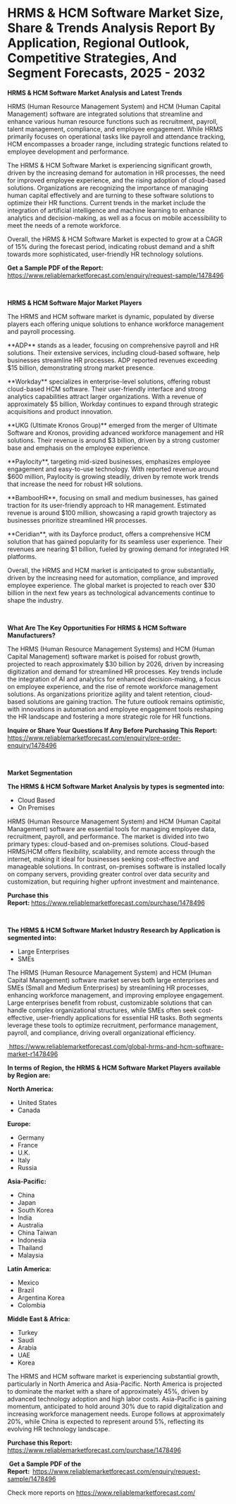 <p><h1>HRMS & HCM Software Market Size, Share & Trends Analysis Report By Application, Regional Outlook, Competitive Strategies, And Segment Forecasts, 2025 - 2032</h1></p><p><strong>HRMS & HCM Software Market Analysis and Latest Trends</strong></p>
<p><p>HRMS (Human Resource Management System) and HCM (Human Capital Management) software are integrated solutions that streamline and enhance various human resource functions such as recruitment, payroll, talent management, compliance, and employee engagement. While HRMS primarily focuses on operational tasks like payroll and attendance tracking, HCM encompasses a broader range, including strategic functions related to employee development and performance.</p><p>The HRMS & HCM Software Market is experiencing significant growth, driven by the increasing demand for automation in HR processes, the need for improved employee experience, and the rising adoption of cloud-based solutions. Organizations are recognizing the importance of managing human capital effectively and are turning to these software solutions to optimize their HR functions. Current trends in the market include the integration of artificial intelligence and machine learning to enhance analytics and decision-making, as well as a focus on mobile accessibility to meet the needs of a remote workforce.</p><p>Overall, the HRMS & HCM Software Market is expected to grow at a CAGR of 15% during the forecast period, indicating robust demand and a shift towards more sophisticated, user-friendly HR technology solutions.</p></p>
<p><strong>Get a Sample PDF of the Report:&nbsp;</strong> <a href="https://www.reliablemarketforecast.com/enquiry/request-sample/1478496?utm_campaign=2292&utm_medium=2&utm_source=Github&utm_content=ia&utm_term=23032025&utm_id=hrms-hcm-software">https://www.reliablemarketforecast.com/enquiry/request-sample/1478496</a></p>
<p>&nbsp;</p>
<p><strong>HRMS & HCM Software Major Market Players</strong></p>
<p><p>The HRMS and HCM software market is dynamic, populated by diverse players each offering unique solutions to enhance workforce management and payroll processing. </p><p>**ADP** stands as a leader, focusing on comprehensive payroll and HR solutions. Their extensive services, including cloud-based software, help businesses streamline HR processes. ADP reported revenues exceeding $15 billion, demonstrating strong market presence.</p><p>**Workday** specializes in enterprise-level solutions, offering robust cloud-based HCM software. Their user-friendly interface and strong analytics capabilities attract larger organizations. With a revenue of approximately $5 billion, Workday continues to expand through strategic acquisitions and product innovation.</p><p>**UKG (Ultimate Kronos Group)** emerged from the merger of Ultimate Software and Kronos, providing advanced workforce management and HR solutions. Their revenue is around $3 billion, driven by a strong customer base and emphasis on the employee experience.</p><p>**Paylocity**, targeting mid-sized businesses, emphasizes employee engagement and easy-to-use technology. With reported revenue around $600 million, Paylocity is growing steadily, driven by remote work trends that increase the need for robust HR solutions.</p><p>**BambooHR**, focusing on small and medium businesses, has gained traction for its user-friendly approach to HR management. Estimated revenue is around $100 million, showcasing a rapid growth trajectory as businesses prioritize streamlined HR processes.</p><p>**Ceridian**, with its Dayforce product, offers a comprehensive HCM solution that has gained popularity for its seamless user experience. Their revenues are nearing $1 billion, fueled by growing demand for integrated HR platforms.</p><p>Overall, the HRMS and HCM market is anticipated to grow substantially, driven by the increasing need for automation, compliance, and improved employee experience. The global market is projected to reach over $30 billion in the next few years as technological advancements continue to shape the industry.</p></p>
<p>&nbsp;</p>
<p><strong>What Are The Key Opportunities For HRMS & HCM Software Manufacturers?</strong></p>
<p><p>The HRMS (Human Resource Management Systems) and HCM (Human Capital Management) software market is poised for robust growth, projected to reach approximately $30 billion by 2026, driven by increasing digitization and demand for streamlined HR processes. Key trends include the integration of AI and analytics for enhanced decision-making, a focus on employee experience, and the rise of remote workforce management solutions. As organizations prioritize agility and talent retention, cloud-based solutions are gaining traction. The future outlook remains optimistic, with innovations in automation and employee engagement tools reshaping the HR landscape and fostering a more strategic role for HR functions.</p></p>
<p><strong>Inquire or Share Your Questions If Any Before Purchasing This Report:</strong> <a href="https://www.reliablemarketforecast.com/enquiry/pre-order-enquiry/1478496?utm_campaign=2292&utm_medium=2&utm_source=Github&utm_content=ia&utm_term=23032025&utm_id=hrms-hcm-software">https://www.reliablemarketforecast.com/enquiry/pre-order-enquiry/1478496</a></p>
<p>&nbsp;</p>
<p><strong>Market Segmentation</strong></p>
<p><strong>The HRMS & HCM Software Market Analysis by types is segmented into:</strong></p>
<p><ul><li>Cloud Based</li><li>On Premises</li></ul></p>
<p><p>HRMS (Human Resource Management System) and HCM (Human Capital Management) software are essential tools for managing employee data, recruitment, payroll, and performance. The market is divided into two primary types: cloud-based and on-premises solutions. Cloud-based HRMS/HCM offers flexibility, scalability, and remote access through the internet, making it ideal for businesses seeking cost-effective and manageable solutions. In contrast, on-premises software is installed locally on company servers, providing greater control over data security and customization, but requiring higher upfront investment and maintenance.</p></p>
<p><strong>Purchase this Report:&nbsp;</strong><a href="https://www.reliablemarketforecast.com/purchase/1478496?utm_campaign=2292&utm_medium=2&utm_source=Github&utm_content=ia&utm_term=23032025&utm_id=hrms-hcm-software">https://www.reliablemarketforecast.com/purchase/1478496</a></p>
<p>&nbsp;</p>
<p><strong>The HRMS & HCM Software Market Industry Research by Application is segmented into:</strong></p>
<p><ul><li>Large Enterprises</li><li>SMEs</li></ul></p>
<p><p>The HRMS (Human Resource Management System) and HCM (Human Capital Management) software market serves both large enterprises and SMEs (Small and Medium Enterprises) by streamlining HR processes, enhancing workforce management, and improving employee engagement. Large enterprises benefit from robust, customizable solutions that can handle complex organizational structures, while SMEs often seek cost-effective, user-friendly applications for essential HR tasks. Both segments leverage these tools to optimize recruitment, performance management, payroll, and compliance, driving overall organizational efficiency.</p></p>
<p><a href="https://www.reliablemarketforecast.com/global-hrms-and-hcm-software-market-r1478496?utm_campaign=2292&utm_medium=2&utm_source=Github&utm_content=ia&utm_term=23032025&utm_id=hrms-hcm-software">&nbsp;https://www.reliablemarketforecast.com/global-hrms-and-hcm-software-market-r1478496</a></p>
<p><strong>In terms of Region, the HRMS & HCM Software Market Players available by Region are:</strong></p>
<p>
    <p> <strong> North America: </strong>
        <ul>
            <li>United States</li>
            <li>Canada</li>
        </ul>
        </p> 
    <p> <strong> Europe: </strong>
        <ul>
            <li>Germany</li>
            <li>France</li>
            <li>U.K.</li>
            <li>Italy</li>
            <li>Russia</li>
        </ul>
        </p> 
    <p> <strong> Asia-Pacific: </strong>
        <ul>
            <li>China</li>
            <li>Japan</li>
            <li>South Korea</li>
            <li>India</li>
            <li>Australia</li>
            <li>China Taiwan</li>
            <li>Indonesia</li>
            <li>Thailand</li>
            <li>Malaysia</li>
        </ul>
        </p> 
    <p> <strong> Latin America: </strong>
        <ul>
            <li>Mexico</li>
            <li>Brazil</li>
            <li>Argentina Korea</li>
            <li>Colombia</li>
        </ul>
        </p> 
    <p> <strong> Middle East & Africa: </strong>
        <ul>
            <li>Turkey</li>
            <li>Saudi</li>
            <li>Arabia</li>
            <li>UAE</li>
            <li>Korea</li>
        </ul>
    </p>
    </p>
<p><p>The HRMS and HCM software market is experiencing substantial growth, particularly in North America and Asia-Pacific. North America is projected to dominate the market with a share of approximately 45%, driven by advanced technology adoption and high labor costs. Asia-Pacific is gaining momentum, anticipated to hold around 30% due to rapid digitalization and increasing workforce management needs. Europe follows at approximately 20%, while China is expected to represent around 5%, reflecting its evolving HR technology landscape.</p></p>
<p><strong>Purchase this Report: </strong><a href="https://www.reliablemarketforecast.com/purchase/1478496?utm_campaign=2292&utm_medium=2&utm_source=Github&utm_content=ia&utm_term=23032025&utm_id=hrms-hcm-software">https://www.reliablemarketforecast.com/purchase/1478496</a></p>
<p>&nbsp;<strong>Get a Sample PDF of the Report:&nbsp;&nbsp;</strong><a href="https://www.reliablemarketforecast.com/enquiry/request-sample/1478496?utm_campaign=2292&utm_medium=2&utm_source=Github&utm_content=ia&utm_term=23032025&utm_id=hrms-hcm-software">https://www.reliablemarketforecast.com/enquiry/request-sample/1478496</a></p>
<p><strong></strong></p>
<p>Check more reports on <a href="https://www.reliablemarketforecast.com/?utm_campaign=2292&utm_medium=2&utm_source=Github&utm_content=ia&utm_term=23032025&utm_id=hrms-hcm-software">https://www.reliablemarketforecast.com/</a></p>